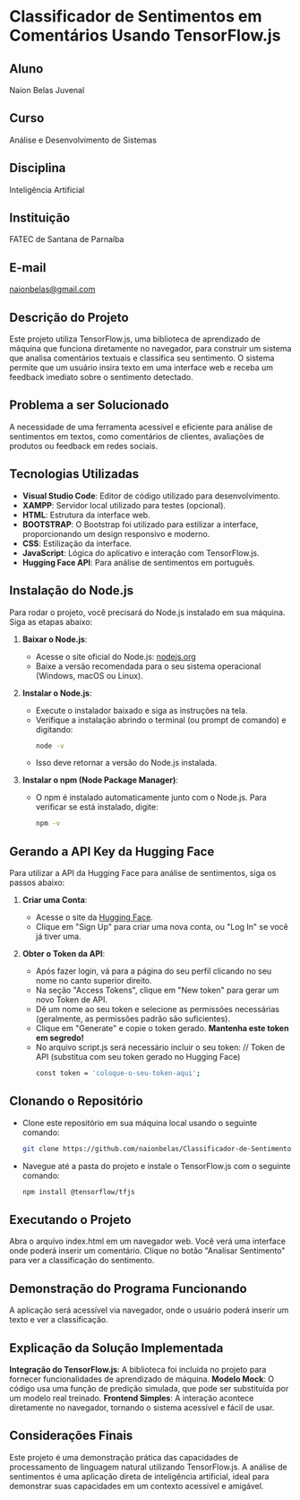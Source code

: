 # Classificador de Sentimentos em Comentários Usando TensorFlow.js

## Aluno
Naion Belas Juvenal

## Curso
Análise e Desenvolvimento de Sistemas

## Disciplina
Inteligência Artificial

## Instituição
FATEC de Santana de Parnaíba

## E-mail
naionbelas@gmail.com

## Descrição do Projeto
Este projeto utiliza TensorFlow.js, uma biblioteca de aprendizado de máquina que funciona diretamente no navegador, para construir um sistema que analisa comentários textuais e classifica seu sentimento. O sistema permite que um usuário insira texto em uma interface web e receba um feedback imediato sobre o sentimento detectado.

## Problema a ser Solucionado
A necessidade de uma ferramenta acessível e eficiente para análise de sentimentos em textos, como comentários de clientes, avaliações de produtos ou feedback em redes sociais.

## Tecnologias Utilizadas
- **Visual Studio Code**: Editor de código utilizado para desenvolvimento.
- **XAMPP**: Servidor local utilizado para testes (opcional).
- **HTML**: Estrutura da interface web.
- **BOOTSTRAP**: O Bootstrap foi utilizado para estilizar a interface, proporcionando um design responsivo e moderno.
- **CSS**: Estilização da interface.
- **JavaScript**: Lógica do aplicativo e interação com TensorFlow.js.
- **Hugging Face API**: Para análise de sentimentos em português.

## Instalação do Node.js
Para rodar o projeto, você precisará do Node.js instalado em sua máquina. Siga as etapas abaixo:

1. **Baixar o Node.js**:
   - Acesse o site oficial do Node.js: [nodejs.org](https://nodejs.org/)
   - Baixe a versão recomendada para o seu sistema operacional (Windows, macOS ou Linux).

2. **Instalar o Node.js**:
   - Execute o instalador baixado e siga as instruções na tela.
   - Verifique a instalação abrindo o terminal (ou prompt de comando) e digitando:
     ```bash
     node -v
     ```
   - Isso deve retornar a versão do Node.js instalada.

3. **Instalar o npm (Node Package Manager)**:
   - O npm é instalado automaticamente junto com o Node.js. Para verificar se está instalado, digite:
     ```bash
     npm -v
     ```

## Gerando a API Key da Hugging Face
Para utilizar a API da Hugging Face para análise de sentimentos, siga os passos abaixo:

1. **Criar uma Conta**:
   - Acesse o site da [Hugging Face](https://huggingface.co/).
   - Clique em "Sign Up" para criar uma nova conta, ou "Log In" se você já tiver uma.

2. **Obter o Token da API**:
   - Após fazer login, vá para a página do seu perfil clicando no seu nome no canto superior direito.
   - Na seção "Access Tokens", clique em "New token" para gerar um novo Token de API.
   - Dê um nome ao seu token e selecione as permissões necessárias (geralmente, as permissões padrão são suficientes).
   - Clique em "Generate" e copie o token gerado. **Mantenha este token em segredo!**
   - No arquivo script.js será necessário incluir o seu token:
   // Token de API (substitua com seu token gerado no Hugging Face)
        ```bash
        const token = 'coloque-o-seu-token-aqui';
        ```

## Clonando o Repositório
   - Clone este repositório em sua máquina local usando o seguinte comando:
     ```bash
     git clone https://github.com/naionbelas/Classificador-de-Sentimentos.git
     ```
     
   - Navegue até a pasta do projeto e instale o TensorFlow.js com o seguinte comando:
     ```bash
     npm install @tensorflow/tfjs
     ```

## Executando o Projeto

Abra o arquivo index.html em um navegador web.
Você verá uma interface onde poderá inserir um comentário.
Clique no botão "Analisar Sentimento" para ver a classificação do sentimento.

## Demonstração do Programa Funcionando

A aplicação será acessível via navegador, onde o usuário poderá inserir um texto e ver a classificação.

## Explicação da Solução Implementada

**Integração do TensorFlow.js**: A biblioteca foi incluída no projeto para fornecer funcionalidades de aprendizado de máquina.
**Modelo Mock**: O código usa uma função de predição simulada, que pode ser substituída por um modelo real treinado.
**Frontend Simples**: A interação acontece diretamente no navegador, tornando o sistema acessível e fácil de usar.

## Considerações Finais

Este projeto é uma demonstração prática das capacidades de processamento de linguagem natural utilizando TensorFlow.js. A análise de sentimentos é uma aplicação direta de inteligência artificial, ideal para demonstrar suas capacidades em um contexto acessível e amigável.

